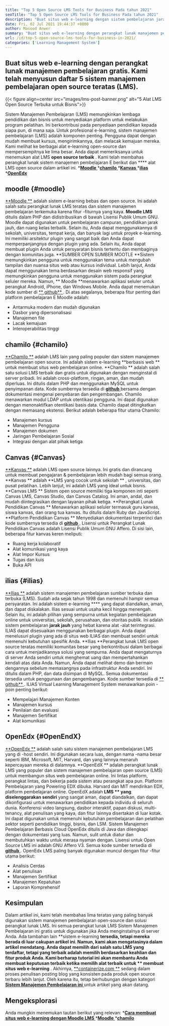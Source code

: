 ```yaml
---
title: "Top 5 Open Source LMS Tools for Business Pada tahun 2021" 
seoTitle: "Top 5 Open Source LMS Tools for Business Pada tahun 2021" 
description: "Buat situs web e-learning dengan sistem pembelajaran jarak jauh dan open-source. Lihatlah daftar dan pilih LMS E-Learning yang sesuai untuk bisnis." 
date: Fri, 02 Jul 2021 19:44:37 +0000
author: Masood Anwer
summary: "Buat situs web e-learning dengan perangkat lunak manajemen pembelajaran gratis. Kami telah menyusun daftar 5 sistem manajemen pembelajaran open source teratas (LMS)." 
url: /id/top-5-open-source-lms-tools-for-business-in-2021/
categories: ['Learning Management System']
---
```


## Buat situs web e-learning dengan perangkat lunak manajemen pembelajaran gratis. Kami telah menyusun daftar 5 sistem manajemen pembelajaran open source teratas (LMS).

{{< figure align=center src="images/lms-post-banner.png" alt="5 Alat LMS Open Source Terbuka untuk Bisnis">}}

Sistem Manajemen Pembelajaran (LMS) memungkinkan lembaga pendidikan dan bisnis untuk menyediakan platform untuk melakukan program pelatihan. Ini berkontribusi pada penyediaan pendidikan kepada siapa pun, di mana saja. Untuk profesional e-learning, sistem manajemen pembelajaran (LMS) adalah komponen penting. Pengguna dapat dengan mudah membuat kursus, mengirimkannya, dan melacak kemajuan mereka. Kami melihat ke berbagai alat e-learning open-source dan mempersempitnya ke lima besar. Anda dapat memeriksanya untuk menemukan alat LMS **open source terbaik** .
Kami telah membahas perangkat lunak sistem manajemen pembelajaran E berikut dan **** alat LMS open source dalam artikel ini.
  *[**Moodle** ][1]
  *[**chamilo** ][2]
  *[**Kanvas** ][3]
  *[**ilias** ][4]
  *[**OpenEdx** ][5]

## moodle   {#moodle}
[**Moodle **][6] adalah sistem e-learning bebas dan open source. Ini adalah salah satu perangkat lunak LMS teratas dan sistem manajemen pembelajaran terkemuka karena fitur -fiturnya yang kaya.  **Moodle LMS**   ditulis dalam PHP dan didistribusikan di bawah Lisensi Publik Umum GNU. Moodle dapat digunakan untuk pembelajaran campuran, pendidikan jarak jauh, dan ruang kelas terbalik. Selain itu, Anda dapat menggunakannya di sekolah, universitas, tempat kerja, dan banyak lagi untuk proyek e-learning. Ini memiliki arsitektur plugin yang sangat baik dan Anda dapat memperpanjangnya dengan plugin yang ada. Selain itu, Anda dapat membuat plugin Anda untuk persyaratan bisnis tertentu dan membaginya dengan komunitas juga.
**SUMBER OPEN SUMBER MOOTLE  **Sistem memungkinkan pengguna untuk menggunakan tema untuk mengubah tampilan dan nuansa situs web atau kursus individual. Lebih lanjut, Anda dapat menggunakan tema berdasarkan desain web responsif yang memungkinkan pengguna untuk menggunakan sistem pada perangkat seluler mereka. Namun, **  Moodle  **menawarkan aplikasi seluler untuk perangkat Android, iPhone, dan Windows Mobile. Anda dapat menemukan kode sumber di [**  github** ][7].
Di atas segalanya, beberapa fitur penting dari platform pembelajaran E Moodle adalah:
  * Antarmuka modern dan mudah digunakan
  * Dasbor yang dipersonalisasi
  * Manajemen file
  * Lacak kemajuan
  * Interoperabilitas tinggi

## chamilo   {#chamilo}
[**Chamilo **][8] adalah LMS lain yang paling populer dan sistem manajemen pembelajaran open source. Ini adalah sistem e-learning  **berbasis web **  untuk membuat situs web pembelajaran online.  **Chamilo **  adalah salah satu solusi LMS terbaik dan gratis untuk digunakan dengan menginstal di server pribadi. Ini adalah cross-platform, ringan, aman, dan mudah diperluas. Ini ditulis dalam PHP dan menggunakan MySQL untuk penyimpanan data. Kode sumbernya tersedia di [ **github**  ][9] bersama dengan dokumentasi mengenai penyebaran dan pengembangan. Chamilo menawarkan modul LDAP untuk otentikasi pengguna. Ini dapat digunakan dengan menonaktifkan otentikasi basis data. Chamilo dapat ditingkatkan dengan memasang ekstensi.
Berikut adalah beberapa fitur utama Chamilo:
  * Manajemen kursus
  * Manajemen Pengguna
  * Manajemen dokumen
  * Jaringan Pembelajaran Sosial
  * Integrasi dengan alat pihak ketiga

## Canvas   {#Canvas}
[**Kanvas **][10] adalah LMS open source lainnya. Ini gratis dan dirancang untuk membuat pengajaran & pembelajaran lebih mudah bagi semua orang.  **Kanvas **  adalah  **LMS yang cocok untuk sekolah ** , universitas, dan pusat pelatihan. Lebih lanjut, ini adalah LMS yang ideal untuk bisnis.  **Canvas LMS **  Sistem open source memiliki tiga komponen inti seperti Canvas LMS, Canvas Studio, dan Canvas Catalog. Ini aman, andal, dan mudah diintegrasikan dengan layanan pihak ketiga.  **Perangkat Lunak Pendidikan Canvas **  Menawarkan aplikasi seluler termasuk guru kanvas, siswa kanvas, dan orang tua kanvas. Itu ditulis dalam Ruby dan JavaScript.  **Platform Pendidikan Canvas **  Menyediakan dokumentasi terperinci dan kode sumbernya tersedia di [ **github**  ][11]. Lisensi untuk Perangkat Lunak Pendidikan Canvas adalah Lisensi Publik Umum GNU Affero.
Di sisi lain, beberapa fitur kanvas keren meliputi:
  * Ruang kerja kolaboratif
  * Alat komunikasi yang kaya
  * Alat Impor Kursus
  * Tugas dan kuis
  * Buka API

## ilias   {#ilias}
[**Ilias **][12] adalah sistem manajemen pembelajaran sumber terbuka dan terbuka (LMS). Sudah ada sejak tahun 1998 dan memenuhi hampir semua persyaratan. Ini adalah sistem e-learning  ****  yang dapat diandalkan, aman, dan dapat diskalakan. Ilias sesuai untuk usaha kecil hingga menengah. Selain itu, ini adalah pilihan yang sempurna untuk kegiatan pembelajaran online untuk universitas, sekolah, perusahaan, dan otoritas publik. Ini adalah sistem pembelajaran  **jarak jauh**   yang hebat karena alat -alat terintegrasi. ILIAS dapat disesuaikan menggunakan berbagai plugin. Anda dapat menelusuri plugin yang ada di situs web ILIAS dan membuat sendiri untuk memenuhi kebutuhan spesifik Anda.
**Ilias  **Perangkat lunak LMS open source teratas memiliki komunitas besar yang berkontribusi dalam berbagai cara untuk menjadikannya solusi yang sempurna. Anda dapat mengaturnya di server Anda sendiri untuk menghemat uang dan mempertahankan kendali atas data Anda. Namun, Anda dapat melihat demo dan bermain dengannya sebelum memasangnya pada infrastruktur Anda sendiri. Ini ditulis dalam PHP, dan data disimpan di MySQL. Semua dokumentasi tersedia untuk penggunaan dan pengembangan. Kode sumber tersedia di [**  github** ][13].
ILIAS Virtual Learning Management System menawarkan poin -poin penting berikut:
  * Mempelajari Manajemen Konten
  * Manajemen kursus
  * Penilaian dan evaluasi
  * Manajemen Sertifikat
  * Alat komunikasi

## OpenEdx   {#OpenEndX}
[**OpenEdx **][14] adalah salah satu sistem manajemen pembelajaran LMS yang di -host sendiri. Ini digunakan secara luas, dengan nama -nama besar seperti IBM, Microsoft, MIT, Harvard, dan yang lainnya menaruh kepercayaan mereka di dalamnya.  **OpenEdX **  adalah perangkat lunak LMS yang populer dan sistem manajemen pembelajaran open source (LMS) untuk membangun situs web pembelajaran online. Ini lintas platform, perangkat lintas, dan bekerja pada sistem atau perangkat apa pun. Platform Pembelajaran yang Powering EDX dibuka. Harvard dan MIT mendirikan EDX, platform pembelajaran online. OpenEdX adalah  **LMS **  yang diselenggarakan sendiri**  yang sangat aman, dapat diandalkan, dan dapat dikonfigurasi untuk menawarkan pendidikan kepada individu di seluruh dunia.
Konferensi video langsung, dasbor interaktif, papan diskusi, multi-tenancy, alat penulisan yang kaya, dan fitur lainnya disertakan di luar kotak. Ini dapat digunakan untuk memenuhi kebutuhan pembelajaran dan pelatihan sektor seperti pendidikan tinggi, bisnis, dan LSM. Sistem Manajemen Pembelajaran Berbasis Cloud OpenEdx ditulis di Java dan dilengkapi dengan dokumentasi yang luas. Namun, sulit untuk diatur dan membutuhkan waktu untuk merasa nyaman dengan. Lisensi untuk Open Source LMS ini adalah GNU Affero V3. Semua kode sumber tersedia di [**github** ][15].
OpenEdx LMS paling banyak digunakan muncul dengan fitur -fitur utama berikut:
  * Analisis Cerdas
  * Alat penulisan
  * Manajemen Sertifikat
  * Manajemen Kepatuhan
  * Laporan Komprehensif

## Kesimpulan
Dalam artikel ini, kami telah membahas lima teratas yang paling banyak digunakan sistem manajemen pembelajaran open-source dan solusi perangkat lunak LMS. Ini semua perangkat lunak LMS Sistem Manajemen Pembelajaran ini gratis untuk digunakan jika Anda menginstalnya di server Anda. Ada tambahan lain **sistem e-learning  **tersedia, tetapi mereka berada di luar cakupan artikel ini. Namun, kami akan mengatasinya dalam artikel mendatang. Anda dapat memilih dari salah satu LMS yang terdaftar, tetapi yang terbaik adalah memilih berdasarkan keahlian dan fitur produk Anda. Kami berharap tutorial ini akan membantu Anda membuat keputusan terbaik ketika memilih alat terbaik untuk **  membuat situs web e-learning** .
Akhirnya, [**containerize.com **][16] sedang dalam proses penulisan posting blog yang konsisten pada produk open source terbaru lebih lanjut. Oleh karena itu, tetap berhubungan dengan kategori [ **Sistem Manajemen Pembelajaran ini**  ][17] untuk artikel yang akan datang.

## Mengeksplorasi
Anda mungkin menemukan tautan berikut yang relevan:
  *[**Cara membuat situs web e-learning dengan Moodle LMS** ][18]
  *[**Moodle** ][19]
  *[**chamilo** ][20]

  
[1]: #Moodle
[2]: #Chamilo
[3]: #Canvas
[4]: #ILIAS
[5]: #OpenEdx
[6]: https://moodle.org/
[7]: https://github.com/moodle/moodle
[8]: https://chamilo.org/en/
[9]: https://github.com/chamilo/chamilo-lms
[10]: https://www.instructure.com/canvas
[11]: https://github.com/instructure/canvas-lms
[12]: https://www.ilias.de/en/
[13]: https://github.com/ILIAS-eLearning/ILIAS
[14]: https://open.edx.org/
[15]: https://github.com/edx/edx-platform
[16]: https://containerize.com
[17]: https://blog.containerize.com/category/learning-management-system/
[18]: https://blog.containerize.com/learning-management-system/how-to-create-e-learning-platform-with-moodle-lms/
[19]: https://products.containerize.com/lms/moodle/
[20]: https://products.containerize.com/lms/chamilo/
